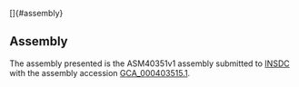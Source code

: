 []{#assembly}

Assembly
--------

The assembly presented is the ASM40351v1 assembly submitted to
[INSDC](http://www.insdc.org) with the assembly accession
[GCA\_000403515.1](http://www.ebi.ac.uk/ena/data/view/GCA_000403515.1).
